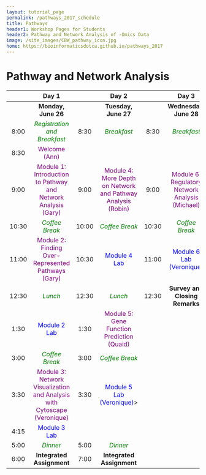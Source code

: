```yaml
---
layout: tutorial_page
permalink: /pathways_2017_schedule
title: Pathways
header1: Workshop Pages for Students
header2: Pathway and Network Analysis of -Omics Data
image: /site_images/CBW_pathway_icon.jpg
home: https://bioinformaticsdotca.github.io/pathways_2017
---
```


# Pathway and Network Analysis

| | **Day 1** | | **Day 2** | | **Day 3** |
| :---: | :---: | :---: | :---: | :---: | :---: |
| | **Monday, June 26** | | **Tuesday, June 27** | | **Wednesday, June 28** |
| 8:00 | <font color="green">*Registration and Breakfast*</font> | 8:30 | <font color="green">*Breakfast*</font> | 8:30 | <font color="green">*Breakfast*</font> |
| 8:30 | <font color="purple">Welcome (Ann)</font> | | | | |  
| 9:00 | <font color="purple">Module 1: Introduction to Pathway and Network Analysis (Gary)</font> | 9:00 | <font color="purple">Module 4: More Depth on Network and Pathway Analysis (Robin)</font> | 9:00 | <font color="purple">Module 6: Regulatory Network Analysis (Michael)</font> |
| 10:30 | <font color="green">*Coffee Break*</font> | 10:00 | <font color="green">*Coffee Break*</font> | 10:30 | <font color="green">*Coffee Break*</font> |
| 11:00 | <font color="purple">Module 2: Finding Over-Represented Pathways (Gary)</font> | 10:30 | <font color="blue">Module 4 Lab</font> | 11:00 |  <font color="blue">Module 6 Lab (Veronique)</font> |
| 12:30 | <font color="green">*Lunch*</font> | 12:30 | <font color="green">*Lunch*</font> | 12:30 | **Survey and Closing Remarks** |
| 1:30 | <font color="blue">Module 2 Lab</font> | 1:30 | <font color="purple">Module 5: Gene Function Prediction (Quaid)</font> | | |
| 3:00 | <font color="green">*Coffee Break*</font> | 3:00 | <font color="green">*Coffee Break*</font> | | |
| 3:30 | <font color="purple">Module 3: Network Visualization and Analysis with Cytoscape (Veronique)</font> | 3:30 | <font color="blue">Module 5 Lab (Veronique)</font>> |
| 4:15 | <font color="blue">Module 3 Lab</font> | | | | |
| 5:00 | <font color="green">*Dinner*</font> | 5:00 | <font color="green">*Dinner*</font> | | |
| 6:00 |  **Integrated Assignment** | 7:00 | **Integrated Assignment** |


